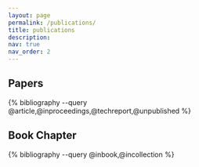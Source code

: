 ```yaml
---
layout: page
permalink: /publications/
title: publications
description: 
nav: true
nav_order: 2
---
```


<div class="publications">
  <h2>Papers</h2>
  {% bibliography --query @article,@inproceedings,@techreport,@unpublished %}
  <h2>Book Chapter</h2>
  {% bibliography --query @inbook,@incollection %}
</div>

